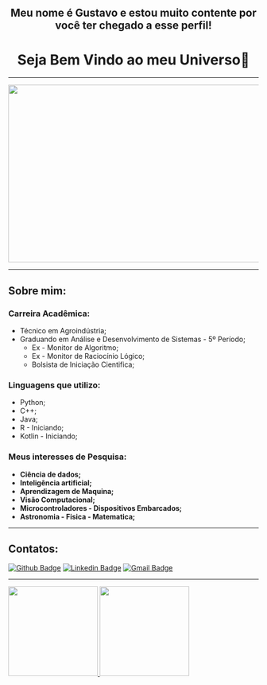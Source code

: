 

<h2 align="center">Meu nome é Gustavo e estou muito contente por você ter chegado a esse perfil!</h2>
<h1 align="center">Seja Bem Vindo ao meu Universo👋 </h1>
  
<hr>

<div align="center">
  <img src="https://acrediteounao.com/wp-content/uploads/2016/04/universo-lugar-frio-740x357.jpg" width="740" height="357" >
</div>

<hr>

## Sobre mim:

### Carreira Acadêmica:
   - Técnico em Agroindústria;
   - Graduando em Análise e Desenvolvimento de Sistemas - 5º Período;
      - Ex - Monitor de Algoritmo;
      - Ex - Monitor de Raciocínio Lógico;
      - Bolsista de Iniciação Cientifica;

### Linguagens que utilizo:
   - Python;
   - C++;
   - Java;
   - R - Iniciando;
   - Kotlin - Iniciando;

### Meus interesses de Pesquisa:
   - **Ciência de dados;**
   - **Inteligência artificial;** 
   - **Aprendizagem de Maquina;**
   - **Visão Computacional;**
   - **Microcontroladores - Dispositivos Embarcados;**
   - **Astronomia - Fisica - Matematica;**
 
<hr>

## Contatos:
  [![Github Badge](https://img.shields.io/badge/-Github-000?style=flat-square&logo=Github&logoColor=white&link=https://github.com/Gus-1003/)](https://github.com/Gus-1003/)
  [![Linkedin Badge](https://img.shields.io/badge/-LinkedIn-blue?style=flat-square&logo=Linkedin&logoColor=white&link=https://www.linkedin.com/in/gustavo-maciel-226937205/)](https://www.linkedin.com/in/gustavo-maciel-226937205/)
  [![Gmail Badge](https://img.shields.io/badge/-Gmail-c14438?style=flat-square&logo=Gmail&logoColor=white&link=mailto:*gm88605363@gmail.com)](mailto:*gm88605363@gmail.com)

<hr>

<div>
 <a href="https://github.com/Gus-1003/">
  <img height="180em" src="https://github-readme-stats.vercel.app/api?username=gus-1003&show_icons=true&theme=dark" style"max-width: 100%;" />
  <img height="180em" src="https://github-readme-stats.vercel.app/api/top-langs/?username=gus-1003&layout=compact&theme=dark" style"max-width: 100%;" />
 </a>
</div>


